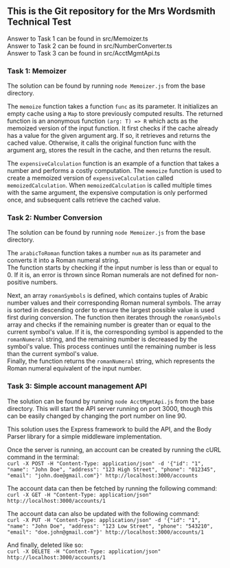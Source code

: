 ## This is the Git repository for the Mrs Wordsmith Technical Test

Answer to Task 1 can be found in src/Memoizer.ts   
Answer to Task 2 can be found in src/NumberConverter.ts   
Answer to Task 3 can be found in src/AcctMgmtApi.ts   

### Task 1: Memoizer
The solution can be found by running ```node Memoizer.js``` from the base directory.   

The ```memoize``` function takes a function ```func``` as its parameter. 
It initializes an empty cache using a ```Map``` to store previously computed results.
The returned function is an anonymous function ```(arg: T) => R``` which acts as the memoized version of the input function. 
It first checks if the cache already has a value for the given argument arg. 
If so, it retrieves and returns the cached value. Otherwise, it calls the original function func with the argument arg, 
stores the result in the cache, and then returns the result.   

The ```expensiveCalculation``` function is an example of a function that takes a number and performs a costly computation. 
The ```memoize``` function is used to create a memoized version of ```expensiveCalculation``` called ```memoizedCalculation```. 
When ```memoizedCalculation``` is called multiple times with the same argument, the expensive computation is only performed once, 
and subsequent calls retrieve the cached value.   

### Task 2: Number Conversion
The solution can be found by running ```node Memoizer.js``` from the base directory.   

The ```arabicToRoman``` function takes a number ```num``` as its parameter and converts it into a Roman numeral string.   
The function starts by checking if the input number is less than or equal to 0. If it is, an error is thrown since Roman numerals 
are not defined for non-positive numbers.   

Next, an array ```romanSymbols``` is defined, which contains tuples of Arabic number values and their corresponding Roman numeral symbols. 
The array is sorted in descending order to ensure the largest possible value is used first during conversion.
The function then iterates through the ```romanSymbols``` array and checks if the remaining number is greater than or equal to the 
current symbol's value. If it is, the corresponding symbol is appended to the ```romanNumeral``` string, and the remaining number is 
decreased by the symbol's value. This process continues until the remaining number is less than the current symbol's value.   
Finally, the function returns the ```romanNumeral``` string, which represents the Roman numeral equivalent of the input number.

### Task 3: Simple account management API
The solution can be found by running ```node AcctMgmtApi.js``` from the base directory. This will start the API server running on port 3000, 
though this can be easily changed by changing the port number on line 90.    

This solution uses the Express framework to build the API, and the Body Parser library for a simple middleware implementation.   

Once the server is running, an account can be created by running the cURL command in the terminal:   
```curl -X POST -H "Content-Type: application/json" -d '{"id": "1", "name": "John Doe", "address": "123 High Street", "phone": "012345", "email": "john.doe@gmail.com"}' http://localhost:3000/accounts```  

The account data can then be fetched by running the following command:   
```curl -X GET -H "Content-Type: application/json" http://localhost:3000/accounts/1```  

The account data can also be updated with the following command:   
```curl -X PUT -H "Content-Type: application/json" -d '{"id": "1", "name": "John Doe", "address": "123 Low Street", "phone": "543210", "email": "doe.john@gmail.com"}' http://localhost:3000/accounts/1```  

And finally, deleted like so:   
```curl -X DELETE -H "Content-Type: application/json" http://localhost:3000/accounts/1```
